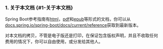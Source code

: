 ### 1. 关于本文档 {#1-关于本文档}

Spring Boot参考指南有[html](http://docs.spring.io/spring-boot/docs/1.5.6.RELEASE/reference/html "html")，[pdf](http://docs.spring.io/spring-boot/docs/1.5.6.RELEASE/reference/pdf/spring-boot-reference.pdf "pdf")和[epub](http://docs.spring.io/spring-boot/docs/1.5.6.RELEASE/reference/epub/spring-boot-reference.epub "epub")等形式的文档，你可以从[docs.spring.io/spring-boot/docs/current/reference](http://docs.spring.io/spring-boot/docs/current/reference)获取到最新版本。

对本文档的拷贝，不管是电子版还是打印，在保证包含版权声明，并且不收取任何费用的情况下，你可以自由使用，或分发给其他人。

